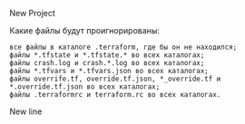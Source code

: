 New Project

Какие файлы будут проигнорированы:

    все файлы в каталоге .terraform, где бы он не находился;
    файлы *.tfstate и *.tfstate.* во всех каталогах;
    файлы crash.log и crash.*.log во всех каталогах;
    файлы *.tfvars и *.tfvars.json во всех каталогах;
    файлы overrife.tf, override.tf.json, *_override.tf и *.override.tf.json во всех каталогах;
    файлы .terraformrc и terraform.rc во всех каталогах.

New line